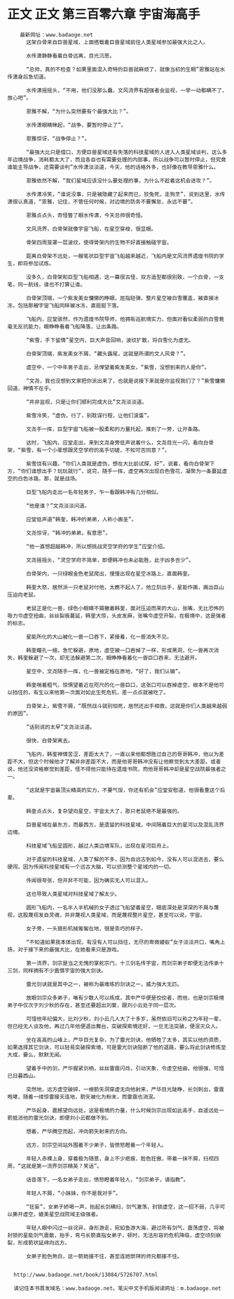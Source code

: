 # 正文 正文 第三百零六章 宇宙海高手
        最新网址：www.badaoge.net
          这架白骨来自巨兽星域，上面搭载着巨兽星域前往人类星域参加最强大比之人。
      
          水传潇静静看着白骨远离，目光沉思。
      
          “总帅，真的不检查？如果里面混入奇特的巨兽就麻烦了，就像当初的生翱”恩雅站在水传潇身后急切道。
      
          水传潇摇摇头，“不用，他们没那么蠢，文风流界有超强者会监视，一举一动都瞒不了，放心吧”。
      
          恩雅不解，“为什么突然要有个最强大比？”。
      
          水传潇眼睛眯起，“战争，要暂时停止了”。
      
          恩雅惊讶，“战争停止？”。
      
          “最强大比只是借口，方便巨兽星域还有失落的科技星域的人进入人类星域谈判，这么多年边境战争，消耗都太大了，而且各自也有需要处理的内部事，所以战争可以暂时停止，但究竟谁能主导战争，还需要谈判”水传潇淡淡道，今天，他的话格外多，也好像在教导恩雅什么。
      
          恩雅依然不解，“我们星域应该没什么要处理的事，为什么不趁着这机会进攻？”。
      
          水传潇冷笑，“谁说没事，只是被隐藏了起来而已，狡兔死，走狗烹”，说到这里，水传潇很认真道，“恩雅，记住，不管任何时候，对边境的防务不要懈怠，永远不要”。
      
          恩雅点点头，奇怪瞥了眼水传潇，今天总帅很奇怪。
      
          文风流界，白骨架就像宇宙飞船，在星空穿梭，很显眼。
      
          骨架四周笼罩一层波纹，使得骨架内的生物不好直接触碰宇宙。
      
          距离白骨架不远处，一艘笔状巨型宇宙飞船越来越近，飞船内是文风流界遗煌书院的学生，即将参加试炼。
      
          没多久，白骨架和巨型飞船相遇，这一幕很古怪，双方造型都很别致，一个白骨，一支笔，同一航线，谁也不打算让谁。
      
          白骨架顶端，一个紫发美女慵懒的睁眼，屈指轻弹，整片星空被白雪覆盖，被直接冰冻，包括那艘宇宙飞船同样被冰冻，直挺挺下落。
      
          飞船内，应堂骇然，作为遗煌书院导师，他拥有巡航境实力，但面对看似柔弱的白雪竟毫无反抗能力，眼睁睁看着飞船降落，让出条路。
      
          “紫雪，手下留情”星空内，巨大声音回响，波纹扩散，将白雪化为虚无。
      
          白骨架顶端，紫发美女不屑，“藏头露尾，这就是所谓的文人风骨？”。
      
          虚空中，一个中年男子走出，忌惮望着紫发美女，“紫雪，没想到来的人是你”。
      
          “文尧，我也没想到文家把你派出来了，也就是说接下来就是你监视我们了？”紫雪慵懒回道，神情不在乎。
      
          “并非监视，只是让你们顺利完成大比”文尧淡淡道。
      
          紫雪冷笑，“虚伪，行了，别耽误行程，让他们滚蛋”。
      
          文尧手一挥，巨型宇宙飞船被一股柔和的力量托起，推到了一旁，让开条路。
      
          这时，飞船内，应堂走出，来到文尧身旁低声说着什么，文尧目光一闪，看向白骨架，“紫雪，有一个小辈想跟灵空学府的高手切磋，不知可否同意？”。
      
          紫雪饶有兴趣，“你们人类就是虚伪，想在大比前试探，好”，说着，看向白骨架下方，“你们谁想出手？玩玩就行”，说完，随手一挥，虚空再次出现白色雪花，凝聚为一条蔓延虚空的白色冰路，那，就是战场。
      
          巨型飞船内走出一名年轻男子，乍一看跟韩冲有几分相似。
      
          “他是谁？”文尧淡淡问道。
      
          应堂低声道“韩奎，韩冲的弟弟，人称小画圣”。
      
          文尧惊讶，“韩冲的弟弟，有意思”。
      
          “他一直想超越韩冲，所以想挑战灵空学府的学生”应堂介绍。
      
          文尧摇摇头，“灵空学府不简单，即便韩冲也未必能胜，此子凶多吉少”。
      
          白骨架内，一只绿眼金色老鼠爬出，慢慢出现在星空冰路上，直面韩奎。
      
          韩奎大怒，居然派一只老鼠对付他，太瞧不起人了，他立刻出手，星能作画，画出巨山压迫向老鼠。
      
          老鼠正是化一兽，绿色小眼睛不屑撇着韩奎，面对压迫而来的大山，张嘴，无比恐怖的吸力令虚空扭曲，丝丝裂痕蔓延，韩奎大惊，头皮发麻，张嘴令虚空开裂，在极境中，这是强者的标志。
      
          星能所化的大山被化一兽一口吞下，紧接着，化一兽消失不见。
      
          韩奎瞳孔一缩，急忙躲避，原地，虚空被一口吞掉了一样，形成黑洞，化一兽再次消失，韩奎躲避了一次，却无法躲避第二次，眼睁睁看着化一兽巨口吞来，无法避开。
      
          星空中，文尧随手一挥，化一兽被定格在原地，“好了，我们认输”。
      
          韩奎喘着粗气，惊惧望着近在咫尺的化一兽巨口，这张口可以吞掉虚空，根本不是他可以挡住的，有生以来他第一次面对如此生死危机，差一点点就被吃了。
      
          白骨架上，紫雪不屑，“既然战斗就别怕死，居然还出手相救，这就是你们人类越来越弱的原因”。
      
          “话别说的太早”文尧淡淡道。
      
          很快，白骨架离去。
      
          飞船内，韩奎神情苦涩，差距太大了，一直以来他都想胜过自己的哥哥韩冲，他以为差距不大，但这个时候他才了解并非差距不大，而是他哥哥韩冲没有让他察觉到太大差距，或者说，他还没资格察觉到差距，怪不得他只能待在遗煌书院，而他哥哥韩冲却是星空战院最强者之一。
      
          “这就是宇宙最顶尖精英的实力，不要气馁，你还有机会”应堂安慰道，他很看重这个后辈。
      
          韩奎点点头，复杂望向星空，宇宙太大了，那只老鼠绝不是最强的。
      
          巨兽星域在最东方，而最西方，是遗留的科技星域，中间隔着巨大的星河以及混乱流界边境。
      
          科技星域飞船呈圆形，越过人类边境军队，出现在星河巨舟上。
      
          对于遗留的科技星域，人类了解的不多，因为自远古到如今，没有人可以混进去，要么硬闯，因为传闻科技星域有一个远古大脑，可以侦测整个星域内的一切。
      
          传闻很夸张，但并非不可能，因为确实无人可以混入。
      
          这也导致人类星域对科技星域了解太少。
      
          圆形飞船内，一名半人半机械的女子透过飞船望着星空，眼底深处是深深的不屑与蔑视，这股蔑视发自灵魂，并非蔑视人类星域，而是蔑视整片星空，甚至可以说，宇宙。
      
          女子旁，一头狼形机械匍匐在地，很是乖巧的样子。
      
          “不知道如果我本体出现，有没有人可以挡住，无尽的卑微蝼蚁”女子淡淡开口，嘴角上扬，对于接下来的最强大比，在她看来只是游戏。
      
          第一流界，剑宗是当之无愧的掌舵宗门，十三剑名传宇宙，而剑宗弟子即便无法传承十三剑，同样拥有不少震慑宇宙的强大剑诀。
      
          雷光剑诀就是其中之一，被称为最难练的剑诀之一，威力强大无匹。
      
          放眼剑宗众多弟子，唯有少数人可以练成，其中严华便是佼佼者，而他，也是剑宗极境弟子中仅次于刘少秋的存在，甚至还要超出刘棠，跟刘小云处于同一层次。
      
          可惜他年纪偏大，比刘少秋，刘小云几人大了十多岁，虽然依旧可以称之为年轻一辈，但已经无人谈及他，再过几年他便退出舞台，突破探索境还好，一旦无法突破，便泯灭众人。
      
          坐在高高的山峰上，严华目光复杂，为了雷光剑诀，他牺牲了太多，其实以他的资质，如果选择其它剑诀，可以轻易突破探索境，可是雷光剑诀阻断了他的退路，要么将此剑诀修炼至大成，要么，默默无闻。
      
          望着手中的剑，严华握紧剑柄，丝丝雷霆闪烁，引动天象，令虚空扭曲，他很强，可惜已日暮西山。
      
          突然地，远方虚空破碎，一根箭矢洞穿虚无向他射来，严华目光陡睁，长剑刺出，雷霆咆哮，随着一缕惊雷接天连地，箭矢被化为粉末，而雷霆也消泯。
      
          严华起身，震撼望向远处，这是极境的力量，什么时候剑宗出现如此高手，自遥远处一箭抵消他的雷光剑诀，即便刘小云都做不到。
      
          想着，严华腾空而起，冲向箭矢射来的方向。
      
          远方，剑宗空间站外围着不少弟子，皆愤怒瞪着一个年轻人。
      
          年轻人赤裸上身，穿着极为随意，身上不少疤痕，脸色狂傲，带着一抹不屑，扫视四周，“这就是第一流界剑宗精英？笑话”。
      
          话音落下，一名女弟子走出，愤怒瞪着年轻人，“剑宗弟子，请指教”。
      
          年轻人不屑，“小妹妹，你不是我对手”。
      
          “狂妄”，女弟子娇喝一声，抬起长剑横扫，剑气激荡，封锁虚空，这一招不弱，几乎可以撕开虚空，媲美星空战院域主级强者。
      
          年轻人眼中闪过一丝诧异，身形游走，宛如鱼游大海，避过所有剑气，震荡虚空，将被封锁的星能剑气震散，抬手，弯弓长箭直指女弟子，顿时，无法形容的危机降临，虚空顷刻崩裂，形成箭状延绵向远方。
      
          女弟子脸色煞白，这一箭她接不住，甚至连她崇拜的师兄都接不住。
      
      
      http://www.badaoge.net/book/13084/5726707.html
      
      请记住本书首发域名：www.badaoge.net。笔尖中文手机版阅读网址：m.badaoge.net